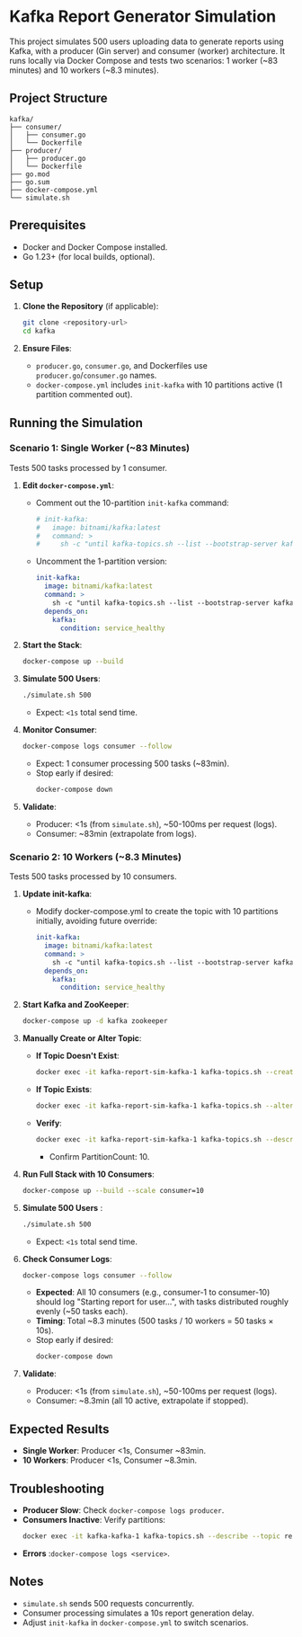 # Kafka Report Generator Simulation

This project simulates 500 users uploading data to generate reports using Kafka, with a producer (Gin server) and consumer (worker) architecture. It runs locally via Docker Compose and tests two scenarios: 1 worker (~83 minutes) and 10 workers (~8.3 minutes).

## Project Structure

```
kafka/
├── consumer/
│   ├── consumer.go
│   └── Dockerfile
├── producer/
│   ├── producer.go
│   └── Dockerfile
├── go.mod
├── go.sum
├── docker-compose.yml
└── simulate.sh
```

## Prerequisites

- Docker and Docker Compose installed.
- Go 1.23+ (for local builds, optional).

## Setup

1. **Clone the Repository** (if applicable):

   ```bash
   git clone <repository-url>
   cd kafka
   ```

2. **Ensure Files**:
   - `producer.go`, `consumer.go`, and Dockerfiles use `producer.go`/`consumer.go` names.
   - `docker-compose.yml` includes `init-kafka` with 10 partitions active (1 partition commented out).

## Running the Simulation

### Scenario 1: Single Worker (~83 Minutes)

Tests 500 tasks processed by 1 consumer.

1. **Edit `docker-compose.yml`**:

   - Comment out the 10-partition `init-kafka` command:
     ```yaml
     # init-kafka:
     #   image: bitnami/kafka:latest
     #   command: >
     #     sh -c "until kafka-topics.sh --list --bootstrap-server kafka:9092; do echo 'Waiting for Kafka...'; sleep 2; done && kafka-topics.sh --create --topic report-tasks --bootstrap-server kafka:9092 --partitions 10 --replication-factor 1 || true"
     ```
   - Uncomment the 1-partition version:
     ```yaml
     init-kafka:
       image: bitnami/kafka:latest
       command: >
         sh -c "until kafka-topics.sh --list --bootstrap-server kafka:9092; do echo 'Waiting for Kafka...'; sleep 2; done && kafka-topics.sh --create --topic report-tasks --bootstrap-server kafka:9092 --partitions 1 --replication-factor 1 || true"
       depends_on:
         kafka:
           condition: service_healthy
     ```

2. **Start the Stack**:

   ```bash
   docker-compose up --build
   ```

3. **Simulate 500 Users**:

   ```bash
   ./simulate.sh 500
   ```

   - Expect: `<1s` total send time.

4. **Monitor Consumer**:

   ```bash
   docker-compose logs consumer --follow
   ```

   - Expect: 1 consumer processing 500 tasks (~83min).
   - Stop early if desired:
     ```bash
     docker-compose down
     ```

5. **Validate**:
   - Producer: <1s (from `simulate.sh`), ~50-100ms per request (logs).
   - Consumer: ~83min (extrapolate from logs).

### Scenario 2: 10 Workers (~8.3 Minutes)

Tests 500 tasks processed by 10 consumers.

1. **Update init-kafka**:

   - Modify docker-compose.yml to create the topic with 10 partitions initially, avoiding future override:
     ```yaml
     init-kafka:
       image: bitnami/kafka:latest
       command: >
         sh -c "until kafka-topics.sh --list --bootstrap-server kafka:9092; do echo 'Waiting for Kafka...'; sleep 2; done && kafka-topics.sh --create --topic report-tasks --bootstrap-server kafka:9092 --partitions 10 --replication-factor 1 || true"
       depends_on:
         kafka:
           condition: service_healthy
     ```

2. **Start Kafka and ZooKeeper**:

   ```bash
   docker-compose up -d kafka zookeeper
   ```

3. **Manually Create or Alter Topic**:

   - **If Topic Doesn't Exist**:
     ```bash
     docker exec -it kafka-report-sim-kafka-1 kafka-topics.sh --create --topic report-tasks --bootstrap-server kafka:9092 --partitions 10 --replication-factor 1
     ```
   - **If Topic Exists**:
     ```bash
     docker exec -it kafka-report-sim-kafka-1 kafka-topics.sh --alter --topic report-tasks --bootstrap-server kafka:9092 --partitions 10
     ```
   - **Verify**:
     ```bash
     docker exec -it kafka-report-sim-kafka-1 kafka-topics.sh --describe --topic report-tasks --bootstrap-server kafka:9092
     ```
     - Confirm PartitionCount: 10.

4. **Run Full Stack with 10 Consumers**:

   ```bash
   docker-compose up --build --scale consumer=10
   ```

5. **Simulate 500 Users** :

   ```bash
   ./simulate.sh 500
   ```

   - Expect: `<1s` total send time.

6. **Check Consumer Logs**:

   ```bash
   docker-compose logs consumer --follow
   ```

   - **Expected**: All 10 consumers (e.g., consumer-1 to consumer-10) should log "Starting report for user...", with tasks distributed roughly evenly (~50 tasks each).
   - **Timing**: Total ~8.3 minutes (500 tasks / 10 workers = 50 tasks × 10s).
   - Stop early if desired:
     ```bash
     docker-compose down
     ```

7. **Validate**:
   - Producer: <1s (from `simulate.sh`), ~50-100ms per request (logs).
   - Consumer: ~8.3min (all 10 active, extrapolate if stopped).

## Expected Results

- **Single Worker**: Producer <1s, Consumer ~83min.
- **10 Workers**: Producer <1s, Consumer ~8.3min.

## Troubleshooting

- **Producer Slow**: Check `docker-compose logs producer`.
- **Consumers Inactive**: Verify partitions:
  ```bash
  docker exec -it kafka-kafka-1 kafka-topics.sh --describe --topic report-tasks --bootstrap-server kafka:9092
  ```
- **Errors** :`docker-compose logs <service>`.

## Notes

- `simulate.sh` sends 500 requests concurrently.
- Consumer processing simulates a 10s report generation delay.
- Adjust `init-kafka` in `docker-compose.yml` to switch scenarios.

